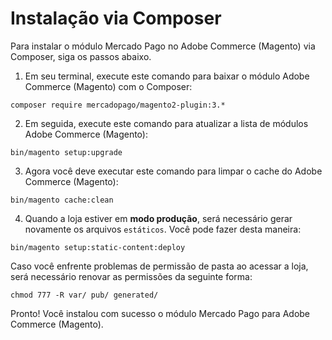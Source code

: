 # Instalação via Composer

Para instalar o módulo Mercado Pago no Adobe Commerce (Magento) via Composer, siga os passos abaixo.

1. Em seu terminal, execute este comando para baixar o módulo Adobe Commerce (Magento) com o Composer:

```
composer require mercadopago/magento2-plugin:3.*
```

2. Em seguida, execute este comando para atualizar a lista de módulos Adobe Commerce (Magento):

```
bin/magento setup:upgrade
```

3. Agora você deve executar este comando para limpar o cache do Adobe Commerce (Magento):

```
bin/magento cache:clean
```

4. Quando a loja estiver em **modo produção**, será necessário gerar novamente os arquivos `estáticos`. Você pode fazer desta maneira:

```
bin/magento setup:static-content:deploy
```

Caso você enfrente problemas de permissão de pasta ao acessar a loja, será necessário renovar as permissões da seguinte forma:

```
chmod 777 -R var/ pub/ generated/
```

Pronto! Você instalou com sucesso o módulo Mercado Pago para Adobe Commerce (Magento).